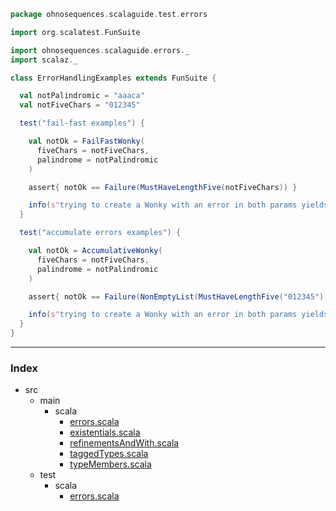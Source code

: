 
```scala
package ohnosequences.scalaguide.test.errors

import org.scalatest.FunSuite

import ohnosequences.scalaguide.errors._
import scalaz._

class ErrorHandlingExamples extends FunSuite {

  val notPalindromic = "aaaca"
  val notFiveChars = "012345"

  test("fail-fast examples") {

    val notOk = FailFastWonky(
      fiveChars = notFiveChars,
      palindrome = notPalindromic
    )

    assert{ notOk == Failure(MustHaveLengthFive(notFiveChars)) }

    info(s"trying to create a Wonky with an error in both params yields the first one: ${notOk}")
  }

  test("accumulate errors examples") {

    val notOk = AccumulativeWonky(
      fiveChars = notFiveChars,
      palindrome = notPalindromic
    )

    assert{ notOk == Failure(NonEmptyList(MustHaveLengthFive("012345"), MustBePalindromic("aaaca"))) }

    info(s"trying to create a Wonky with an error in both params yields both errors: ${notOk}")
  } 
}


```


------

### Index

+ src
  + main
    + scala
      + [errors.scala][main/scala/errors.scala]
      + [existentials.scala][main/scala/existentials.scala]
      + [refinementsAndWith.scala][main/scala/refinementsAndWith.scala]
      + [taggedTypes.scala][main/scala/taggedTypes.scala]
      + [typeMembers.scala][main/scala/typeMembers.scala]
  + test
    + scala
      + [errors.scala][test/scala/errors.scala]

[main/scala/errors.scala]: ../../main/scala/errors.scala.md
[main/scala/existentials.scala]: ../../main/scala/existentials.scala.md
[main/scala/refinementsAndWith.scala]: ../../main/scala/refinementsAndWith.scala.md
[main/scala/taggedTypes.scala]: ../../main/scala/taggedTypes.scala.md
[main/scala/typeMembers.scala]: ../../main/scala/typeMembers.scala.md
[test/scala/errors.scala]: errors.scala.md